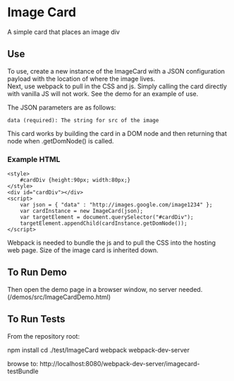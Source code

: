 # Image Card

A simple card that places an image div 

## Use

To use, create a new instance of the ImageCard with a JSON configuration payload with the location of where the image lives.  
Next, use webpack to pull in the CSS and js. Simply calling the card directly with vanilla JS will not work.  See the demo for an example of use.

The JSON parameters are as follows:

	data (required): The string for src of the image

This card works by building the card in a DOM node and then returning that node when .getDomNode() is called.

### Example HTML
    <style>
        #cardDiv {height:90px; width:80px;}
    </style>
	<div id="cardDiv"></div>
	<script>
	    var json = { "data" : "http://images.google.com/image1234" };
        var cardInstance = new ImageCard(json);
        var targetElement = document.querySelector("#cardDiv");
        targetElement.appendChild(cardInstance.getDomNode());
	</script>

Webpack is needed to bundle the js and to pull the CSS into the hosting web page.
Size of the image card is inherited down.  

## To Run Demo
  
Then open the demo page in a browser window, no server needed. (/demos/src/ImageCardDemo.html)

## To Run Tests
From the repository root:

  npm install
	cd ./test/ImageCard
	webpack
	webpack-dev-server

browse to: http://localhost:8080/webpack-dev-server/imagecard-testBundle

